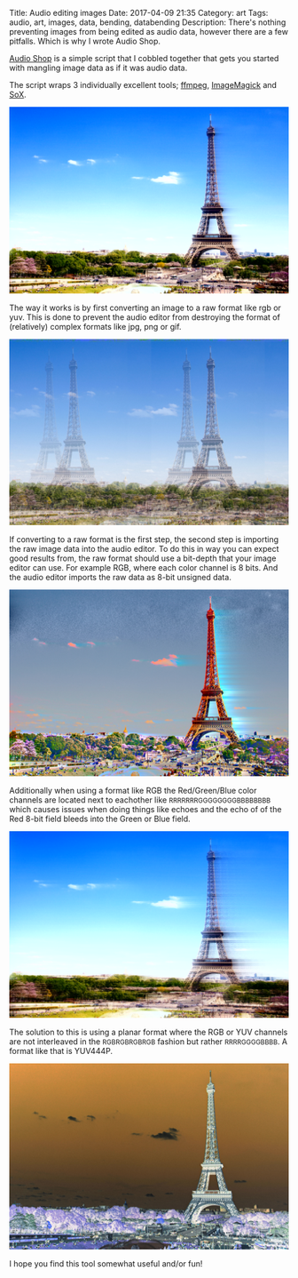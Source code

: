 Title: Audio editing images
Date: 2017-04-09 21:35
Category: art
Tags: audio, art, images, data, bending, databending
Description: There's nothing preventing images from being edited as audio data, however there are a few pitfalls. Which is why I wrote Audio Shop.

[Audio Shop](https://github.com/robertfoss/audio_shop/) is a simple script
that I cobbled together that gets you started with mangling image data as
if it was audio data.

The script wraps 3 individually excellent tools; [ffmpeg](https://ffmpeg.org/),
[ImageMagick](https://www.imagemagick.org/script/index.php) and
[SoX](http://sox.sourceforge.net/).

[![Alt text](images/2017-04-09_eiffel_tower_bass.jpg "Eiffel tower bass effect")](images/2017-04-09_eiffel_tower_bass.jpg)

The way it works is by first converting an image to a raw format like rgb
or yuv. This is done to prevent the audio editor from destroying the format
of (relatively) complex formats like jpg, png or gif.

[![Alt text](images/2017-04-09_eiffel_tower_echo.jpg "Eiffel tower echo effect")](images/2017-04-09_eiffel_tower_echo.jpg)

If converting to a raw format is the first step, the second step is
importing the raw image data into the audio editor. To do this
in way you can expect good results from, the raw format should use
a bit-depth that your image editor can use. For example RGB, where
each color channel is 8 bits. And the audio editor imports the raw
data as 8-bit unsigned data.

[![Alt text](images/2017-04-09_eiffel_tower_overdrive.jpg "Eiffel tower overdrive effect")](images/2017-04-09_eiffel_tower_overdrive.jpg)

Additionally when using a format like RGB the Red/Green/Blue color
channels are located next to eachother like <small>RRRRRRRGGGGGGGGBBBBBBBB</small>
which causes issues when doing things like echoes and the echo of
of the Red 8-bit field bleeds into the Green or Blue field.


[![Alt text](images/2017-04-09_eiffel_tower_phaser.jpg "Eiffel tower phaser effect")](images/2017-04-09_eiffel_tower_phaser.jpg)

The solution to this is using a planar format where the RGB or YUV
channels are not interleaved in the <small>RGBRGBRGBRGB</small>
fashion but rather <small>RRRRGGGGBBBB</small>. A format like that
is YUV444P.

[![Alt text](images/2017-04-09_eiffel_tower_sinc.jpg "Eiffel tower sinc effect")](images/2017-04-09_eiffel_tower_sinc.jpg)

I hope you find this tool somewhat useful and/or fun!


